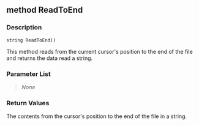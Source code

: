 ## method ReadToEnd ##

### Description ###
	string ReadToEnd()
This method reads from the current cursor's position to the end of the file and returns the data read a string.

### Parameter List ###
>*None*

### Return Values ###
The contents from the cursor's position to the end of the file in a string.